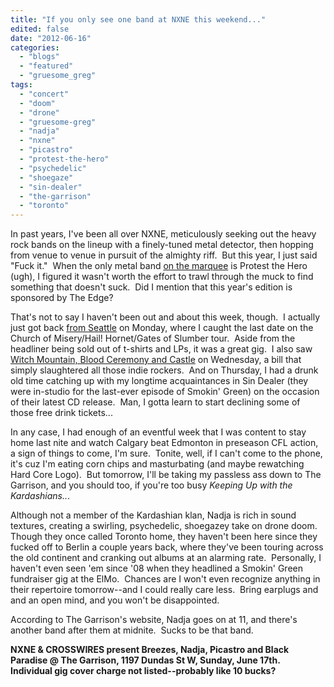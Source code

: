 ```yaml
---
title: "If you only see one band at NXNE this weekend..."
edited: false
date: "2012-06-16"
categories:
  - "blogs"
  - "featured"
  - "gruesome_greg"
tags:
  - "concert"
  - "doom"
  - "drone"
  - "gruesome-greg"
  - "nadja"
  - "nxne"
  - "picastro"
  - "protest-the-hero"
  - "psychedelic"
  - "shoegaze"
  - "sin-dealer"
  - "the-garrison"
  - "toronto"
---
```


In past years, I've been all over NXNE, meticulously seeking out the heavy rock bands on the lineup with a finely-tuned metal detector, then hopping from venue to venue in pursuit of the almighty riff.  But this year, I just said "Fuck it."  When the only metal band [on the marquee](http://nxne.com/wp-content/uploads/2012/03/lineup-graphic.jpg) is Protest the Hero (ugh), I figured it wasn't worth the effort to trawl through the muck to find something that doesn't suck.  Did I mention that this year's edition is sponsored by The Edge?

That's not to say I haven't been out and about this week, though.  I actually just got back [from Seattle](http://gruesomeviews.com/2012/06/15/so-i-went-to-seattle-last-weekend-warning-may-contain-food-porn/) on Monday, where I caught the last date on the Church of Misery/Hail! Hornet/Gates of Slumber tour.  Aside from the headliner being sold out of t-shirts and LPs, it was a great gig.  I also saw [Witch Mountain, Blood Ceremony and Castle](http://gruesomeviews.com/2012/06/14/amateur-concert-photography-hour-witch-mountain-blood-ceremony-castle-hard-luck-bar-june-13th/) on Wednesday, a bill that simply slaughtered all those indie rockers.  And on Thursday, I had a drunk old time catching up with my longtime acquaintances in Sin Dealer (they were in-studio for the last-ever episode of Smokin' Green) on the occasion of their latest CD release.  Man, I gotta learn to start declining some of those free drink tickets...

In any case, I had enough of an eventful week that I was content to stay home last nite and watch Calgary beat Edmonton in preseason CFL action, a sign of things to come, I'm sure.  Tonite, well, if I can't come to the phone, it's cuz I'm eating corn chips and masturbating (and maybe rewatching Hard Core Logo).  But tomorrow, I'll be taking my passless ass down to The Garrison, and you should too, if you're too busy _Keeping Up with the Kardashians.._.

Although not a member of the Kardashian klan, Nadja is rich in sound textures, creating a swirling, psychedelic, shoegazey take on drone doom.  Though they once called Toronto home, they haven't been here since they fucked off to Berlin a couple years back, where they've been touring across the old continent and cranking out albums at an alarming rate.  Personally, I haven't even seen 'em since '08 when they headlined a Smokin' Green fundraiser gig at the ElMo.  Chances are I won't even recognize anything in their repertoire tomorrow--and I could really care less.  Bring earplugs and and an open mind, and you won't be disappointed.

According to The Garrison's website, Nadja goes on at 11, and there's another band after them at midnite.  Sucks to be that band.

**NXNE & CROSSWIRES present Breezes, Nadja, Picastro and Black Paradise @ The Garrison, 1197 Dundas St W, Sunday, June 17th.  Individual gig cover charge not listed--probably like 10 bucks?**
